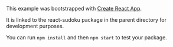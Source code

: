 This example was bootstrapped with [Create React App](https://github.com/facebook/create-react-app).

It is linked to the react-sudoku package in the parent directory for development purposes.

You can run `npm install` and then `npm start` to test your package.
